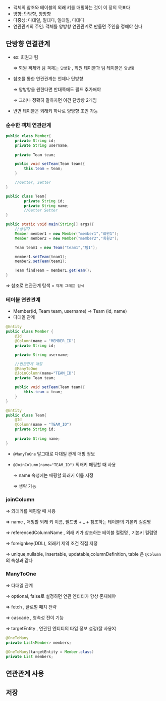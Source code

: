 - 객체의 참조와 테이블의 외래 키를 매핑하는 것이 이 장의 목표다
- 방향: 단방향, 양방향
- 다중성: 다대일, 일대다, 일대일, 다대다
- 연관관계의 주인: 객체를 양방향 연관관계로 만들면 주인을 정해야 한다

## 단방향 연결관계

- ex: 회원과 팀
    
    ⇒ 회원 객체와 팀 객체는 `단방향` ,  회원 테이블과 팀 테이블은 `양방향` 
    
- 참조를 통한 연관관계는 언제나 단방향
    
    ⇒ 양방향을 원한다면 반대쪽에도 필드 추가해야
    
    ⇒ 그러나 정확히 말하자면 이건 단방향 2개임
    
- 반면 테이블은 외래키 하나로 양방향 조인 가능

### 순수한 객체 연관관계

```java
public class Member{
	private String id;
	private String username;
	
	private Team team;

	public void setTeam(Team team){
		this.team = team;
	}

	//Getter, Setter
}

public class Team{
		private String id;
		private String name;
		//Getter Setter
}
```

```java
public static void main(String[] args){
	//생성자
	Member member1 = new Member("member1","회원1");
	Member member2 = new Member("member2","회원2");

	Team team1 = new Team("team1","팀1");

	member1.setTeam(team1);
	member2.setTeam(team1);

	Team findTeam = member1.getTeam();
}
```

⇒ 참조로 연관관계 탐색 = `객체 그래프 탐색`

### 테이블 연관관계

- Member(id, Team team, username) ⇒ Team (id, name)
- 다대일 관계

```java
@Entity
public class Member {
	@Id
	@Column(name = "MEMBER_ID")
	private String id;

	private String username;

	//연관관계 매핑 
	@ManyToOne
	@JoinColumn(name="TEAM_ID")
	private Team team;

	public void setTeam(Team team){
		this.team = team;
	}
}
```

```java
@Entity
public class Team{
	@Id
	@Column(name = "TEAM_ID")
	private String id;
	
	private String name;
}
```

- `@ManyToOne` 말그대로 다대일 관계 매핑 정보
- `@JoinColumn(name="TEAM_ID")` 외래키 매핑할 때 사용
    
    ⇒ name 속성에는 매핑할 외래키 이름 지정 
    
    ⇒ 생략 가능 
    

### joinColumn

⇒ 외래키를 매핑할 때 사용 

⇒ name , 매핑할 외래 키 이름, 필드명 + _ + 참조하는 테이블의 기본키 컬럼명

⇒ referencedColumnName , 외래 키가 참조하는 테이블 컬럼명 , 기본키 컬럼명

⇒ foreignkey(DDL), 외래키 제약 조건 직접 지정

⇒ unique,nullable, insertable, updatable,columnDefinition, table 은 `@Column`의 속성과 같다

### ManyToOne

⇒ 다대일 관계 

⇒ optional, false로 설정하면 연관 엔티티가 항상 존재해야

⇒ fetch , 글로벌 패치 전략

⇒ cascade , 영속성 전이 기능

⇒ targetEntity , 연관된 엔티티의 타입 정보 설정(잘 사용X)

```java
@OneToMany
private List<Member> members;

@OneToMany(targetEntity = Member.class)
private List members;
```

## 연관관계 사용

## 저장